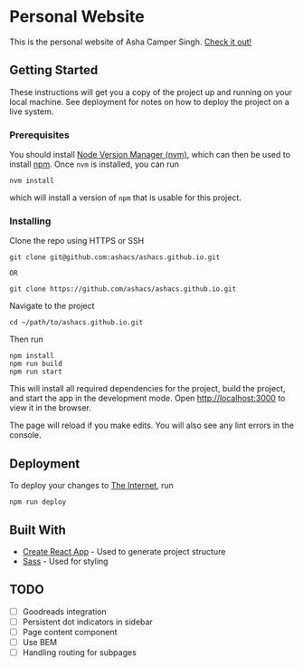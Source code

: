 # Personal Website

This is the personal website of Asha Camper Singh. [Check it out!](https://www.ashacs.me)

## Getting Started

These instructions will get you a copy of the project up and running on your local machine. See deployment for notes on how to deploy the project on a live system.

### Prerequisites

You should install [Node Version Manager (nvm)](https://github.com/nvm-sh/nvm), which can then be used to install [npm](https://www.npmjs.com). Once `nvm` is installed, you can run

```
nvm install
```

which will install a version of `npm` that is usable for this project.

### Installing

Clone the repo using HTTPS or SSH

```
git clone git@github.com:ashacs/ashacs.github.io.git

OR

git clone https://github.com/ashacs/ashacs.github.io.git
```

Navigate to the project

```
cd ~/path/to/ashacs.github.io.git
```

Then run

```
npm install
npm run build
npm run start
```

This will install all required dependencies for the project, build the project, and start the app in the development mode. Open [http://localhost:3000](http://localhost:3000) to view it in the browser.

The page will reload if you make edits. You will also see any lint errors in the console.

## Deployment

To deploy your changes to [The Internet](http://www.internet-band.com), run

```
npm run deploy
```

## Built With

- [Create React App](https://github.com/facebook/create-react-app) - Used to generate project structure
- [Sass](https://sass-lang.com) - Used for styling

## TODO

- [ ] Goodreads integration
- [ ] Persistent dot indicators in sidebar
- [ ] Page content component
- [ ] Use BEM
- [ ] Handling routing for subpages
